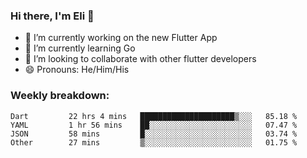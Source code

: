### Hi there, I'm Eli 👋
- 🔭 I’m currently working on the new Flutter App
- 🌱 I’m currently learning Go
- 🦄 I’m looking to collaborate with other flutter developers
- 😄 Pronouns: He/Him/His

### Weekly breakdown:
<!--START_SECTION:waka-->

```text
Dart         22 hrs 4 mins   █████████████████████▒░░░   85.18 %
YAML         1 hr 56 mins    ██░░░░░░░░░░░░░░░░░░░░░░░   07.47 %
JSON         58 mins         █░░░░░░░░░░░░░░░░░░░░░░░░   03.74 %
Other        27 mins         ▒░░░░░░░░░░░░░░░░░░░░░░░░   01.75 %
```

<!--END_SECTION:waka-->
